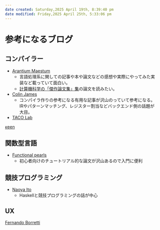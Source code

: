 ```yaml
---
date created: Saturday,2025 April 19th, 8:39:40 pm
date modified: Friday,2025 April 25th, 5:33:06 pm
---
```


# 参考になるブログ

## コンパイラー
- [Arantium Maestum](https://zehnpaard.hatenablog.com/)
	- 言語処理系に関しての記事や本や論文などの感想や実際にやってみた実装など載っていて面白い。
	- [計算機科学の「傑作論文集」集](https://zehnpaard.hatenablog.com/entry/2022/05/12/090611)の論文を読みたい。
- [Colin James](https://compiler.club/)
	- コンパイラ作りの参考になる有用な記事が沢山のっていて参考になる。IRやパターンマッチング、レジスター割当などバックエンド側の話題が大目。
- [TACO Lab](https://cse.hkust.edu.hk/~parreaux/)

[κeen](https://keens.github.io/)

## 関数型言語
- [Functional pearls](https://wiki.haskell.org/Research_papers/Functional_pearls)
	- 初心者向けのチュートリアル的な論文が沢山あるので入門に便利
## 競技プログラミング
- [Naoya Ito](https://publish.obsidian.md/naoya/home)
	- Haskellと競技プログラミングの話が中心

## UX
[Fernando Borretti](https://borretti.me/article/)


